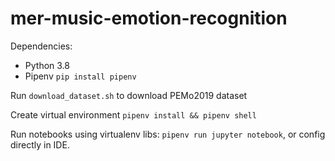 # mer-music-emotion-recognition

Dependencies:
- Python 3.8
- Pipenv `pip install pipenv`

Run `download_dataset.sh` to download PEMo2019 dataset

Create virtual environment `pipenv install && pipenv shell`

Run notebooks using virtualenv libs: `pipenv run jupyter notebook`, or config directly in IDE.
